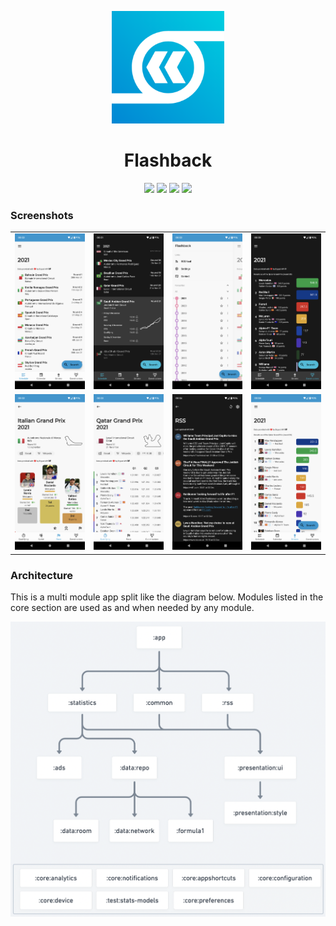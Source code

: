 <p align="center">
  <img width="180" src="res/logo-playstore.png" />
</p>
<h1 align="center">Flashback</h1>
<p align="center">
  <a href="https://play.google.com/store/apps/dev?id=7104925501019224102"><img src="https://img.shields.io/static/v1?label=Google%20Play&message=%20&logo=android&color=success&style=flat"/></a>
  <a href="https://console.firebase.google.com/project/f1stats-live/overview"><img src="https://img.shields.io/static/v1?label=Firebase%20Console&message=%20&logo=firebase&color=warning&style=flat"/></a>
  <a href="https://play.google.com/console/u/0/developers/7104925501019224102/app/4972386210601361096/app-dashboard"><img src="https://img.shields.io/static/v1?label=Play%20Console&message=%20&logo=google-play&color=success&style=flat"/></a>
  <a href="https://github.com/thementalgoose/android-flashback/actions"><img src="https://github.com/thementalgoose/android-flashback/workflows/Release/badge.svg"/></a>
</p>

### Screenshots

|   |   |   |   |
|---|---|---|---|
| <img src="res/screenshots/screenshot1.webp" width="120" /> | <img src="res/screenshots/screenshot2.webp" width="120" /> | <img src="res/screenshots/screenshot3.webp" width="120" /> | <img src="res/screenshots/screenshot4.webp" width="120" /> |
| <img src="res/screenshots/screenshot5.webp" width="120" /> | <img src="res/screenshots/screenshot6.webp" width="120" /> | <img src="res/screenshots/screenshot7.webp" width="120" /> | <img src="res/screenshots/screenshot8.webp" width="120" /> |

### Architecture

This is a multi module app split like the diagram below. Modules listed in the core section are used as and when needed by any module.

![architecture](res/architecture.png)

